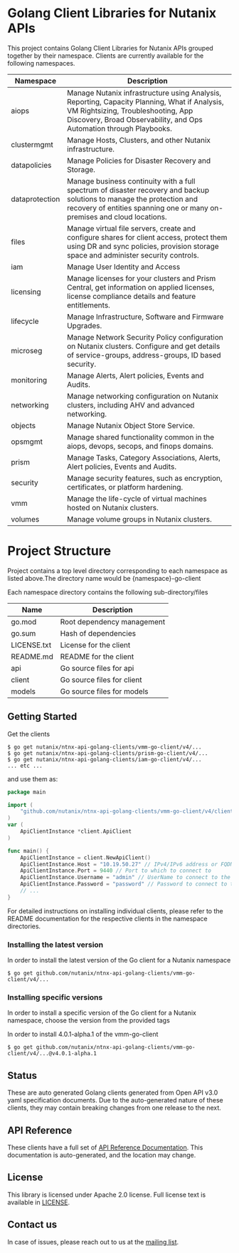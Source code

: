 # Golang Client Libraries for Nutanix APIs

This project contains Golang Client Libraries for Nutanix APIs  grouped together by their namespace. Clients are currently 
available for the following namespaces.

| Namespace    | Description                                                                                         |
|--------------|-----------------------------------------------------------------------------------------------------|
| aiops        | Manage Nutanix infrastructure using Analysis, Reporting, Capacity Planning, What if Analysis, VM Rightsizing, Troubleshooting, App Discovery, Broad Observability, and Ops Automation through Playbooks.|
| clustermgmt  | Manage Hosts, Clusters, and other Nutanix infrastructure.                                                    |                                                          
| datapolicies   | Manage Policies for Disaster Recovery and Storage.|                                                        
| dataprotection   | Manage business continuity with a full spectrum of disaster recovery and backup solutions to manage the protection and recovery of entities spanning one or many on-premises and cloud locations.|
| files        | Manage virtual file servers, create and configure shares for client access, protect them using DR and sync policies, provision storage space and administer security controls.| 
| iam          | Manage User Identity and Access                                                                     |
| licensing   | Manage licenses for your clusters and Prism Central, get information on applied licenses, license compliance details and feature entitlements.|
| lifecycle   | Manage Infrastructure, Software and Firmware Upgrades.|
| microseg   | Manage Network Security Policy configuration on Nutanix clusters. Configure and get details of service-groups, address-groups, ID based security.|
| monitoring   | Manage Alerts, Alert policies, Events and Audits.|
| networking   | Manage networking configuration on Nutanix clusters, including AHV and advanced networking.| 
| objects   | Manage Nutanix Object Store Service.|
| opsmgmt   | Manage shared functionality common in the aiops, devops, secops, and finops domains.|
| prism        | Manage Tasks, Category Associations, Alerts, Alert policies, Events and Audits.|
| security     | Manage security features, such as encryption, certificates, or platform hardening.|
| vmm          | Manage the life-cycle of virtual machines hosted on Nutanix clusters.                                        |
| volumes          | Manage volume groups in Nutanix clusters.                                        |





# Project Structure
Project contains a top level directory corresponding to each namespace as listed above.The directory name would be
{namespace}-go-client

Each namespace directory contains the following sub-directory/files

|Name                  | Description                                       |  
|----------------------|---------------------------------------------------|
|go.mod                | Root dependency management                        |
|go.sum                | Hash of dependencies                              |
|LICENSE.txt           | License for the client                            |
|README.md             | README  for the client                            |
|api                   | Go source files for api                           |
|client                | Go source files for client                        |
|models                | Go source files for models                        |


## Getting Started

Get the clients  

```shell
$ go get nutanix/ntnx-api-golang-clients/vmm-go-client/v4/...
$ go get nutanix/ntnx-api-golang-clients/prism-go-client/v4/...
$ go get nutanix/ntnx-api-golang-clients/iam-go-client/v4/...
... etc ...
```

and use them as:

```go
package main

import (
    "github.com/nutanix/ntnx-api-golang-clients/vmm-go-client/v4/client"
)
var (
    ApiClientInstance *client.ApiClient
)

func main() {
    ApiClientInstance = client.NewApiClient()
    ApiClientInstance.Host = "10.19.50.27" // IPv4/IPv6 address or FQDN of the cluster
    ApiClientInstance.Port = 9440 // Port to which to connect to
    ApiClientInstance.Username = "admin" // UserName to connect to the cluster
    ApiClientInstance.Password = "password" // Password to connect to the cluster
    // ...
}
```

For detailed instructions on installing individual clients, please refer to the README documentation for the respective clients in the namespace directories.

### Installing the  latest version
In order to install the latest version of the Go client for a Nutanix namespace

```shell
$ go get github.com/nutanix/ntnx-api-golang-clients/vmm-go-client/v4/...
```

### Installing specific versions
In order to install a specific version of the Go client for a Nutanix namespace, choose the version from the provided tags

In order to install 4.0.1-alpha.1 of the vmm-go-client

```shell
$ go get github.com/nutanix/ntnx-api-golang-clients/vmm-go-client/v4/...@v4.0.1-alpha.1
```

## Status
These are auto generated Golang clients generated from Open API v3.0 yaml specification documents.
Due to the auto-generated nature of these clients, they may contain breaking changes from one release to
the next.

## API Reference
These clients have a full set of [API Reference Documentation](https://developers.nutanix.com/). This documentation is auto-generated, and the location may change.

## License
This library is licensed under Apache 2.0 license. Full license text is available in [LICENSE](https://www.apache.org/licenses/LICENSE-2.0.txt).

## Contact us
In case of issues, please reach out to us at the [mailing list](mailto:sdk@nutanix.com).
